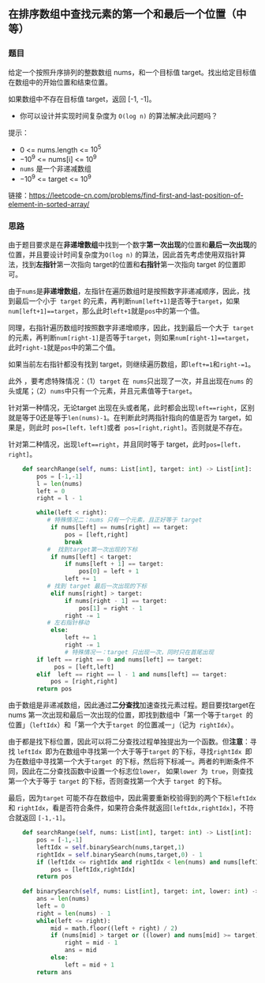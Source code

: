 ## 在排序数组中查找元素的第一个和最后一个位置（中等）

### 题目

给定一个按照升序排列的整数数组 nums，和一个目标值 target。找出给定目标值在数组中的开始位置和结束位置。

如果数组中不存在目标值 target，返回 [-1, -1]。

- 你可以设计并实现时间复杂度为 `O(log n)` 的算法解决此问题吗？

提示：

* 0 <= nums.length <= $10^5$
* $-10^9$ <= nums[i] <= $10^9$
* `nums` 是一个非递减数组
* $-10^9$ <= target <=  $10^9$

链接：https://leetcode-cn.com/problems/find-first-and-last-position-of-element-in-sorted-array/

### 思路

由于题目要求是在**非递增数组**中找到一个数字**第一次出现**的位置和**最后一次出现**的位置，并且要设计时间复杂度为`O(log n)` 的算法，因此首先考虑使用双指针算法，找到**左指针**第一次指向 target的位置和**右指针**第一次指向 target 的位置即可。

由于`nums`是**非递增数组**，左指针在遍历数组时是按照数字非递减顺序，因此，找到最后一个小于` target` 的元素，再判断`num[left+1]`是否等于`target`，如果`num[left+1]==target`，那么此时`left+1`就是`pos`中的第一个值。

同理，右指针遍历数组时按照数字非递增顺序，因此，找到最后一个大于` target` 的元素，再判断`num[right-1]`是否等于`target`，则如果`num[right-1]==target`，此时`right-1`就是`pos`中的第二个值。

如果当前左右指针都没有找到 target，则继续遍历数组，即`left+=1`和`right-=1`。

此外 ，要考虑特殊情况：（1）`target` 在` nums`只出现了一次，并且出现在`nums` 的头或尾；（2）`nums`中只有一个元素，并且元素值等于`target`。

针对第一种情况，无论target 出现在头或者尾，此时都会出现`left==right`，区别就是等于0还是等于`len(nums)-1`。在判断此时两指针指向的值是否为 target，如果是，则此时 `pos=[left，left]`或者` pos=[right,right]`。否则就是不存在。

针对第二种情况，出现`left==right`，并且同时等于 target，此时`pos=[left，right]`。

```python
    def searchRange(self, nums: List[int], target: int) -> List[int]:
        pos = [-1,-1]
        l = len(nums)
        left = 0
        right = l - 1

        while(left < right):
           # 特殊情况二：nums 只有一个元素，且正好等于 target
            if nums[left] == nums[right] == target:
                pos = [left,right]
                break
           #  找到target第一次出现的下标
            if nums[left] < target:
                if nums[left + 1] == target:
                    pos[0] = left + 1
                left += 1
           # 找到 target 最后一次出现的下标
            elif nums[right] > target:
                if nums[right - 1] == target:
                    pos[1] = right - 1
                right -= 1
           # 左右指针移动
            else:
                left += 1
                right -= 1            
				# 特殊情况一：target 只出现一次，同时只在首尾出现
        if left == right == 0 and nums[left] == target:
             pos = [left,left]
        elif  left == right == l - 1 and nums[left] == target:
            pos = [right,right]
        return pos
```

由于数组是非递减数组，因此通过**二分查找**加速查找元素过程。题目要找target在nums 第一次出现和最后一次出现的位置，即找到数组中「第一个等于`target `的位置」（`leftIdx`）和「第一个大于`target `的位置减一」（记为` rightIdx`）。

由于都是找下标位置，因此可以将二分查找过程单独提出为一个函数。但**注意**：寻找 `leftIdx `即为在数组中寻找第一个大于等于`target` 的下标，寻找`rightIdx `即为在数组中寻找第一个大于`target `的下标，然后将下标减一。两者的判断条件不同，因此在二分查找函数中设置一个标志位`lower`， 如果`lower `为` true`，则查找第一个大于等于 `target` 的下标，否则查找第一个大于 `target `的下标。

最后，因为`target` 可能不存在数组中，因此需要重新校验得到的两个下标`leftIdx` 和 `rightIdx`，看是否符合条件，如果符合条件就返回`[leftIdx,rightIdx]`，不符合就返回 `[-1,-1]`。

```python
    def searchRange(self, nums: List[int], target: int) -> List[int]:
        pos = [-1,-1]
        leftIdx = self.binarySearch(nums,target,1)
        rightIdx = self.binarySearch(nums,target,0) - 1
        if (leftIdx <= rightIdx and rightIdx < len(nums) and nums[leftIdx] == target and nums[rightIdx] == target):
            pos = [leftIdx,rightIdx]
        return pos
    
    def binarySearch(self, nums: List[int], target: int, lower: int) -> int :
        ans = len(nums)
        left = 0
        right = len(nums) - 1
        while(left <= right):
            mid = math.floor((left + right) / 2)
            if (nums[mid] > target or ((lower) and nums[mid] >= target)) :
                right = mid - 1
                ans = mid
            else:
                left = mid + 1
        return ans
```

